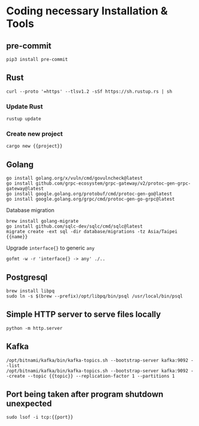 # Coding necessary Installation & Tools

## pre-commit

    pip3 install pre-commit

## Rust

    curl --proto '=https' --tlsv1.2 -sSf https://sh.rustup.rs | sh

### Update Rust

    rustup update

### Create new project

    cargo new {{project}}

## Golang

    go install golang.org/x/vuln/cmd/govulncheck@latest
    go install github.com/grpc-ecosystem/grpc-gateway/v2/protoc-gen-grpc-gateway@latest
    go install google.golang.org/protobuf/cmd/protoc-gen-go@latest
    go install google.golang.org/grpc/cmd/protoc-gen-go-grpc@latest

Database migration

    brew install golang-migrate
    go install github.com/sqlc-dev/sqlc/cmd/sqlc@latest
    migrate create -ext sql -dir database/migrations -tz Asia/Taipei {{name}}

Upgrade `interface{}` to generic `any`

    gofmt -w -r 'interface{} -> any' ./..

## Postgresql

    brew install libpq
    sudo ln -s $(brew --prefix)/opt/libpq/bin/psql /usr/local/bin/psql

## Simple HTTP server to serve files locally

    python -m http.server

## Kafka

    /opt/bitnami/kafka/bin/kafka-topics.sh --bootstrap-server kafka:9092 --list
    /opt/bitnami/kafka/bin/kafka-topics.sh --bootstrap-server kafka:9092 --create --topic {{topic}} --replication-factor 1 --partitions 1

## Port being taken after program shutdown unexpected

    sudo lsof -i tcp:{{port}}
